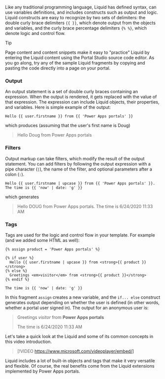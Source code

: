 Like any traditional programming language, Liquid has defined syntax, can use variables definitions, and includes constructs such as output and logic. Liquid constructs are easy to recognize by two sets of delimiters: the double curly brace delimiters `{{ }}`, which denote output from the objects and variables, and the curly brace percentage delimiters `{% %}`, which denote logic and control flow.

> [!TIP]
> Page content and content snippets make it easy to "practice" Liquid by entering the Liquid content using the Portal Studio source code editor. As you go along, try any of the sample Liquid fragments by copying and pasting the code directly into a page on your portal.

### Output

An output statement is a set of double curly braces containing an expression. When the output is rendered, it gets replaced with the value of that expression. The expression can include Liquid objects, their properties, and variables. Here is simple example of the output:

```twig
Hello {{ user.firstname }} from {{ 'Power Apps portals' }}
```

which produces (assuming that the user's first name is Doug)

> Hello Doug from Power Apps portals

### Filters

Output markup can take filters, which modify the result of the output statement. You can add filters by following the output expression with a pipe character (`|`), the name of the filter, and optional parameters after a colon (`:`).

```twig
Hello {{ user.firstname | upcase }} from {{ 'Power Apps portals' }}. The time is {{ 'now' | date: 'g' }}
```

which generates

> Hello DOUG from Power Apps portals. The time is 6/24/2020 11:33 AM

### Tags

Tags are used for the logic and control flow in your template. For example (and we added some HTML as well):

```twig
{% assign product = 'Power Apps portals' %}

{% if user %}
  Hello {{ user.firstname | upcase }} from <strong>{{ product }}</strong>
{% else %}
  Greetings <em>visitor</em> from <strong>{{ product }}</strong>
{% endif %}

The time is {{ 'now' | date: 'g' }}
```

In this fragment `assign` creates a new variable, and the `if... else` construct generates output depending on whether the user is defined (in other words, whether a portal user signed in). The output for an anonymous user is:

> Greetings *visitor* from **Power Apps portals**
>
> The time is 6/24/2020 11:33 AM

Let's take a quick look at the Liquid and some of its common concepts in this video introduction.

> [!VIDEO https://www.microsoft.com/videoplayer/embed/]

Liquid includes a lot of built-in objects and tags that make it very versatile and flexible. Of course, the real benefits come from the Liquid extensions implemented by Power Apps portals.
